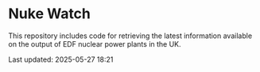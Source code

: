 # Nuke Watch

This repository includes code for retrieving the latest information available on the output of EDF nuclear power plants in the UK.

Last updated: 2025-05-27 18:21